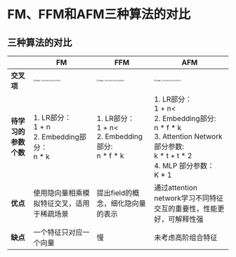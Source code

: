 # FM、FFM和AFM三种算法的对比

## 三种算法的对比

|                      | FM                                                           | FFM                                                          | AFM                                                          |
| -------------------- | ------------------------------------------------------------ | ------------------------------------------------------------ | ------------------------------------------------------------ |
| **交叉项**           | <img src="/Users/webuy/Library/Application Support/typora-user-images/image-20220614150023840.png" alt="image-20220614150023840" style="zoom:25%;" /> | <img src="/Users/webuy/Library/Application Support/typora-user-images/image-20220614150056568.png" alt="image-20220614150056568" style="zoom:25%;" /> | <img src="/Users/webuy/Library/Application Support/typora-user-images/image-20220614150109707.png" alt="image-20220614150109707" style="zoom:25%;" /> |
| **待学习的参数个数** | 1. LR部分：<br />     1 + n<br />2. Embedding部分：<br />     n * k | 1. LR部分：<br />     1 + n<<br />2. Embedding部分: <br />     n * f * k | 1. LR部分：<br />     1 + n<<br />2. Embedding部分: <br />     n * f * k<br />3. Attention Network部分参数:<br />     k * t + t * 2<br />4. MLP 部分参数：<br />     K * 1 |
| **优点**             | 使用隐向量相乘模拟特征交叉，适用于稀疏场景                   | 提出field的概念，细化隐向量的表示                            | 通过attention network学习不同特征交互的重要性，性能更好，可解释性强 |
| **缺点**             | 一个特征只对应一个向量                                       | 慢                                                           | 未考虑高阶组合特征                                           |

